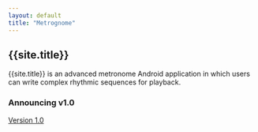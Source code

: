 ```yaml
---
layout: default
title: "Metrognome"
---
```


## {{site.title}}

{{site.title}} is an advanced metronome Android application in which users can write complex rhythmic sequences for playback.

### Announcing v1.0

[Version 1.0](https://github.com/dnacker/cs467-beat-hive/releases/tag/v1.0)

